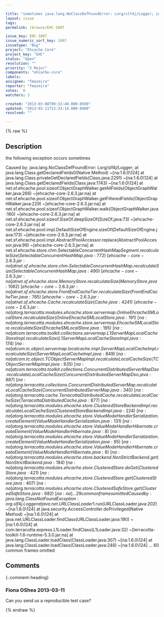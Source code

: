 ```yaml
---

title: "sometimes java.lang.NoClassDefFoundError: Lorg/slf4j/Logger; into ObjectGraphWalker.getAllFields"
layout: issue
tags: 
permalink: /browse/EHC-1007

issue_key: EHC-1007
issue_numeric_sort_key: 1007
issuetype: "Bug"
project: "Ehcache Core"
project_key: "EHC"
status: "Open"
resolution: ""
priority: "2 Major"
components: "ehcache-core"
labels: 
assignee: "fmazeira"
reporter: "fmazeira"
votes:  0
watchers: 3

created: "2013-03-08T09:32:48.000-0500"
updated: "2013-03-11T13:33:14.000-0400"
resolved: ""

---
```




{% raw %}



## Description

<div markdown="1" class="description">

the following exception occurs sometimes

Caused by: java.lang.NoClassDefFoundError: Lorg/slf4j/Logger;
        at java.lang.Class.getDeclaredFields0(Native Method) ~[na:1.6.0\124]
        at java.lang.Class.privateGetDeclaredFields(Class.java:2291) ~[na:1.6.0\124]
        at java.lang.Class.getDeclaredFields(Class.java:1743) ~[na:1.6.0\124]
        at net.sf.ehcache.pool.sizeof.ObjectGraphWalker.getAllFields(ObjectGraphWalker.java:266) ~[ehcache-core-2.6.3.jar:na]
        at net.sf.ehcache.pool.sizeof.ObjectGraphWalker.getFilteredFields(ObjectGraphWalker.java:229) ~[ehcache-core-2.6.3.jar:na]
        at net.sf.ehcache.pool.sizeof.ObjectGraphWalker.walk(ObjectGraphWalker.java:160) ~[ehcache-core-2.6.3.jar:na]
        at net.sf.ehcache.pool.sizeof.SizeOf.deepSizeOf(SizeOf.java:73) ~[ehcache-core-2.6.3.jar:na]
        at net.sf.ehcache.pool.impl.DefaultSizeOfEngine.sizeOf(DefaultSizeOfEngine.java:173) ~[ehcache-core-2.6.3.jar:na]
        at net.sf.ehcache.pool.impl.AbstractPoolAccessor.replace(AbstractPoolAccessor.java:99) ~[ehcache-core-2.6.3.jar:na]
        at net.sf.ehcache.store.chm.SelectableConcurrentHashMap$Segment.recalculateSize(SelectableConcurrentHashMap.java:772) ~[ehcache-core-2.6.3.jar:na]
        at net.sf.ehcache.store.chm.SelectableConcurrentHashMap.recalculateSize(SelectableConcurrentHashMap.java:490) ~[ehcache-core-2.6.3.jar:na]
        at net.sf.ehcache.store.MemoryStore.recalculateSize(MemoryStore.java:1062) ~[ehcache-core-2.6.3.jar:na]
        at net.sf.ehcache.store.FrontEndCacheTier.recalculateSize(FrontEndCacheTier.java:765) ~[ehcache-core-2.6.3.jar:na]
        at net.sf.ehcache.Cache.recalculateSize(Cache.java:4241) ~[ehcache-core-2.6.3.jar:na]
        at org.terracotta.modules.ehcache.store.servermap.OnlineEhcacheSMLocalStore.recalculateSize(OnlineEhcacheSMLocalStore.java:191) ~[na:na]
        at org.terracotta.modules.ehcache.store.servermap.EhcacheSMLocalStore.recalculateSize(EhcacheSMLocalStore.java:195) ~[na:na]
        at com.terracotta.toolkit.collections.servermap.L1ServerMapLocalCacheStoreImpl.recalculateSize(L1ServerMapLocalCacheStoreImpl.java:174) ~[na:na]
        at com.tc.object.servermap.localcache.impl.ServerMapLocalCacheImpl.recalculateSize(ServerMapLocalCacheImpl.java:849) ~[na:na]
        at com.tc.object.TCObjectServerMapImpl.recalculateLocalCacheSize(TCObjectServerMapImpl.java:835) ~[na:na]
        at com.terracotta.toolkit.collections.ConcurrentDistributedServerMapDso.recalculateLocalCacheSize(ConcurrentDistributedServerMapDso.java:887) ~[na:na]
        at org.terracotta.collections.ConcurrentDistributedServerMap.recalculateLocalCacheSize(ConcurrentDistributedServerMap.java:340) ~[na:na]
        at org.terracotta.cache.TerracottaDistributedCache.recalculateLocalCacheSize(TerracottaDistributedCache.java:877) ~[na:na]
        at org.terracotta.modules.ehcache.store.ClusteredStoreBackendImpl.recalculateLocalCacheSize(ClusteredStoreBackendImpl.java:224) ~[na:na]
        at org.terracotta.modules.ehcache.store.ValueModeHandlerSerialization.createElement(ValueModeHandlerSerialization.java:131) ~[na:na]
        at org.terracotta.modules.ehcache.store.ValueModeHandlerHibernate.createElement(ValueModeHandlerHibernate.java:8) ~[na:na]
        at org.terracotta.modules.ehcache.store.ValueModeHandlerSerialization.createElement(ValueModeHandlerSerialization.java:95) ~[na:na]
        at org.terracotta.modules.ehcache.store.ValueModeHandlerHibernate.createElement(ValueModeHandlerHibernate.java:8) ~[na:na]
        at org.terracotta.modules.ehcache.store.backend.NonStrictBackend.get(NonStrictBackend.java:184) ~[na:na]
        at org.terracotta.modules.ehcache.store.ClusteredStore.doGet(ClusteredStore.java:421) ~[na:na]
        at org.terracotta.modules.ehcache.store.ClusteredStore.get(ClusteredStore.java:407) ~[na:na]
        at org.terracotta.modules.ehcache.store.ClusteredSafeStore.get(ClusteredSafeStore.java:682) ~[na:na]
        ... 29 common frames omitted
Caused by: java.lang.ClassNotFoundException: org.slf4j.Logger
        at java.net.URLClassLoader$1.run(URLClassLoader.java:202) ~[na:1.6.0\124]
        at java.security.AccessController.doPrivileged(Native Method) ~[na:1.6.0\124]
        at java.net.URLClassLoader.findClass(URLClassLoader.java:190) ~[na:1.6.0\124]
        at com.terracotta.express.L1Loader.findClass(L1Loader.java:32) ~[terracotta-toolkit-1.6-runtime-5.3.0.jar:na]
        at java.lang.ClassLoader.loadClass(ClassLoader.java:307) ~[na:1.6.0\124]
        at java.lang.ClassLoader.loadClass(ClassLoader.java:248) ~[na:1.6.0\124]
        ... 60 common frames omitted


</div>

## Comments


{:.comment-heading}
### **Fiona OShea** <span class="date">2013-03-11</span>

<div markdown="1" class="comment">

Can you send us a reproducible test case?

</div>



{% endraw %}
